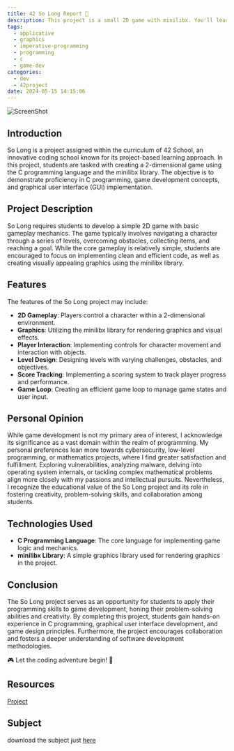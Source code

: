 ```yaml
---
title: 42 So Long Report 📘
description: This project is a small 2D game with minilibx. You'll learn about textures, sprites and tiles. 
tags:
  - applicative
  - graphics
  - imperative-programming
  - programming
  - c
  - game-dev
categories:
  - dev
  - 42project
date: 2024-05-15 14:15:06
---
```


![ScreenShot](/images/so_long.png)

## Introduction
So Long is a project assigned within the curriculum of 42 School, an innovative coding school known for its project-based learning approach. In this project, students are tasked with creating a 2-dimensional game using the C programming language and the minilibx library. The objective is to demonstrate proficiency in C programming, game development concepts, and graphical user interface (GUI) implementation.

## Project Description
So Long requires students to develop a simple 2D game with basic gameplay mechanics. The game typically involves navigating a character through a series of levels, overcoming obstacles, collecting items, and reaching a goal. While the core gameplay is relatively simple, students are encouraged to focus on implementing clean and efficient code, as well as creating visually appealing graphics using the minilibx library.

## Features
The features of the So Long project may include:
- **2D Gameplay**: Players control a character within a 2-dimensional environment.
- **Graphics**: Utilizing the minilibx library for rendering graphics and visual effects.
- **Player Interaction**: Implementing controls for character movement and interaction with objects.
- **Level Design**: Designing levels with varying challenges, obstacles, and objectives.
- **Score Tracking**: Implementing a scoring system to track player progress and performance.
- **Game Loop**: Creating an efficient game loop to manage game states and user input.

## Personal Opinion
While game development is not my primary area of interest, I acknowledge its significance as a vast domain within the realm of programming. My personal preferences lean more towards cybersecurity, low-level programming, or mathematics projects, where I find greater satisfaction and fulfillment. Exploring vulnerabilities, analyzing malware, delving into operating system internals, or tackling complex mathematical problems align more closely with my passions and intellectual pursuits. Nevertheless, I recognize the educational value of the So Long project and its role in fostering creativity, problem-solving skills, and collaboration among students.

## Technologies Used
- **C Programming Language**: The core language for implementing game logic and mechanics.
- **minilibx Library**: A simple graphics library used for rendering graphics in the project.

## Conclusion
The So Long project serves as an opportunity for students to apply their programming skills to game development, honing their problem-solving abilities and creativity. By completing this project, students gain hands-on experience in C programming, graphical user interface development, and game design principles. Furthermore, the project encourages collaboration and fosters a deeper understanding of software development methodologies.

🎮 Let the coding adventure begin! 🚀

## Resources
[Project](https://github.com/Unam3dd/SoLong)

## Subject
download the subject just [here](/images/so_long.pdf)
